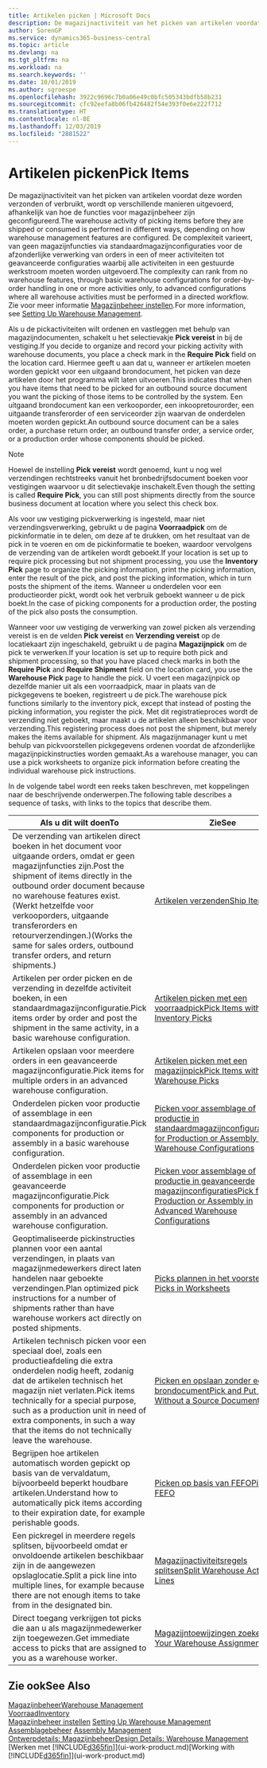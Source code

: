 ```yaml
---
title: Artikelen picken | Microsoft Docs
description: De magazijnactiviteit van het picken van artikelen voordat deze worden verzonden of verbruikt, wordt op verschillende manieren uitgevoerd, afhankelijk van hoe de functies voor magazijnbeheer zijn geconfigureerd. De complexiteit van de [instelling](../configure-warehouse-processes.md) varieert, van geen magazijnfuncties via standaardmagazijnconfiguraties voor de afzonderlijke verwerking van orders in een of meer activiteiten tot geavanceerde configuraties waarbij alle activiteiten in een gestuurde werkstroom moeten worden uitgevoerd.
author: SorenGP
ms.service: dynamics365-business-central
ms.topic: article
ms.devlang: na
ms.tgt_pltfrm: na
ms.workload: na
ms.search.keywords: ''
ms.date: 10/01/2019
ms.author: sgroespe
ms.openlocfilehash: 3922c9696c7b0a06e49c0bfc505343bdfb58b231
ms.sourcegitcommit: cfc92eefa8b06fb426482f54e393f0e6e222f712
ms.translationtype: HT
ms.contentlocale: nl-BE
ms.lasthandoff: 12/03/2019
ms.locfileid: "2881522"
---
```

# <a name="pick-items"></a><span data-ttu-id="4f5db-104">Artikelen picken</span><span class="sxs-lookup"><span data-stu-id="4f5db-104">Pick Items</span></span>
<span data-ttu-id="4f5db-105">De magazijnactiviteit van het picken van artikelen voordat deze worden verzonden of verbruikt, wordt op verschillende manieren uitgevoerd, afhankelijk van hoe de functies voor magazijnbeheer zijn geconfigureerd.</span><span class="sxs-lookup"><span data-stu-id="4f5db-105">The warehouse activity of picking items before they are shipped or consumed is performed in different ways, depending on how warehouse management features are configured.</span></span> <span data-ttu-id="4f5db-106">De complexiteit varieert, van geen magazijnfuncties via standaardmagazijnconfiguraties voor de afzonderlijke verwerking van orders in een of meer activiteiten tot geavanceerde configuraties waarbij alle activiteiten in een gestuurde werkstroom moeten worden uitgevoerd.</span><span class="sxs-lookup"><span data-stu-id="4f5db-106">The complexity can rank from no warehouse features, through basic warehouse configurations for order-by-order handling in one or more activities only, to advanced configurations where all warehouse activities must be performed in a directed workflow.</span></span> <span data-ttu-id="4f5db-107">Zie voor meer informatie [Magazijnbeheer instellen](warehouse-setup-warehouse.md).</span><span class="sxs-lookup"><span data-stu-id="4f5db-107">For more information, see [Setting Up Warehouse Management](warehouse-setup-warehouse.md).</span></span>

<span data-ttu-id="4f5db-108">Als u de pickactiviteiten wilt ordenen en vastleggen met behulp van magazijndocumenten, schakelt u het selectievakje **Pick vereist** in bij de vestiging.</span><span class="sxs-lookup"><span data-stu-id="4f5db-108">If you decide to organize and record your picking activity with warehouse documents, you place a check mark in the **Require Pick** field on the location card.</span></span> <span data-ttu-id="4f5db-109">Hiermee geeft u aan dat u, wanneer er artikelen moeten worden gepickt voor een uitgaand brondocument, het picken van deze artikelen door het programma wilt laten uitvoeren.</span><span class="sxs-lookup"><span data-stu-id="4f5db-109">This indicates that when you have items that need to be picked for an outbound source document you want the picking of those items to be controlled by the system.</span></span> <span data-ttu-id="4f5db-110">Een uitgaand brondocument kan een verkooporder, een inkoopretourorder, een uitgaande transferorder of een serviceorder zijn waarvan de onderdelen moeten worden gepickt.</span><span class="sxs-lookup"><span data-stu-id="4f5db-110">An outbound source document can be a sales order, a purchase return order, an outbound transfer order, a service order, or a production order whose components should be picked.</span></span>

> [!NOTE]
> <span data-ttu-id="4f5db-111">Hoewel de instelling **Pick vereist** wordt genoemd, kunt u nog wel verzendingen rechtstreeks vanuit het bronbedrijfsdocument boeken voor vestigingen waarvoor u dit selectievakje inschakelt.</span><span class="sxs-lookup"><span data-stu-id="4f5db-111">Even though the setting is called **Require Pick**, you can still post shipments directly from the source business document at location where you select this check box.</span></span>

<span data-ttu-id="4f5db-112">Als voor uw vestiging pickverwerking is ingesteld, maar niet verzendingsverwerking, gebruikt u de pagina **Voorraadpick** om de pickinformatie in te delen, om deze af te drukken, om het resultaat van de pick in te voeren en om de pickinformatie te boeken, waardoor vervolgens de verzending van de artikelen wordt geboekt.</span><span class="sxs-lookup"><span data-stu-id="4f5db-112">If your location is set up to require pick processing but not shipment processing, you use the **Inventory Pick** page to organize the picking information, print the picking information, enter the result of the pick, and post the picking information, which in turn posts the shipment of the items.</span></span> <span data-ttu-id="4f5db-113">Wanneer u onderdelen voor een productieorder pickt, wordt ook het verbruik geboekt wanneer u de pick boekt.</span><span class="sxs-lookup"><span data-stu-id="4f5db-113">In the case of picking components for a production order, the posting of the pick also posts the consumption.</span></span>

<span data-ttu-id="4f5db-114">Wanneer voor uw vestiging de verwerking van zowel picken als verzending vereist is en de velden **Pick vereist** en **Verzending vereist** op de locatiekaart zijn ingeschakeld, gebruikt u de pagina **Magazijnpick** om de pick te verwerken.</span><span class="sxs-lookup"><span data-stu-id="4f5db-114">If your location is set up to require both pick and shipment processing, so that you have placed check marks in both the **Require Pick** and **Require Shipment** field on the location card, you use the **Warehouse Pick** page to handle the pick.</span></span> <span data-ttu-id="4f5db-115">U voert een magazijnpick op dezelfde manier uit als een voorraadpick, maar in plaats van de pickgegevens te boeken, registreert u de pick.</span><span class="sxs-lookup"><span data-stu-id="4f5db-115">The warehouse pick functions similarly to the inventory pick, except that instead of posting the picking information, you register the pick.</span></span> <span data-ttu-id="4f5db-116">Met dit registratieproces wordt de verzending niet geboekt, maar maakt u de artikelen alleen beschikbaar voor verzending.</span><span class="sxs-lookup"><span data-stu-id="4f5db-116">This registering process does not post the shipment, but merely makes the items available for shipment.</span></span> <span data-ttu-id="4f5db-117">Als magazijnmanager kunt u met behulp van pickvoorstellen pickgegevens ordenen voordat de afzonderlijke magazijnpickinstructies worden gemaakt.</span><span class="sxs-lookup"><span data-stu-id="4f5db-117">As a warehouse manager, you can use a pick worksheets to organize pick information before creating the individual warehouse pick instructions.</span></span>

<span data-ttu-id="4f5db-118">In de volgende tabel wordt een reeks taken beschreven, met koppelingen naar de beschrijvende onderwerpen.</span><span class="sxs-lookup"><span data-stu-id="4f5db-118">The following table describes a sequence of tasks, with links to the topics that describe them.</span></span>   

|<span data-ttu-id="4f5db-119">**Als u dit wilt doen**</span><span class="sxs-lookup"><span data-stu-id="4f5db-119">**To**</span></span>|<span data-ttu-id="4f5db-120">**Zie**</span><span class="sxs-lookup"><span data-stu-id="4f5db-120">**See**</span></span>|
|------------|-------------|  
|<span data-ttu-id="4f5db-121">De verzending van artikelen direct boeken in het document voor uitgaande orders, omdat er geen magazijnfuncties zijn.</span><span class="sxs-lookup"><span data-stu-id="4f5db-121">Post the shipment of items directly in the outbound order document because no warehouse features exist.</span></span> <span data-ttu-id="4f5db-122">(Werkt hetzelfde voor verkooporders, uitgaande transferorders en retourverzendingen.)</span><span class="sxs-lookup"><span data-stu-id="4f5db-122">(Works the same for sales orders, outbound transfer orders, and return shipments.)</span></span>|[<span data-ttu-id="4f5db-123">Artikelen verzenden</span><span class="sxs-lookup"><span data-stu-id="4f5db-123">Ship Items</span></span>](warehouse-how-ship-items.md)|  
|<span data-ttu-id="4f5db-124">Artikelen per order picken en de verzending in dezelfde activiteit boeken, in een standaardmagazijnconfiguratie.</span><span class="sxs-lookup"><span data-stu-id="4f5db-124">Pick items order by order and post the shipment in the same activity, in a basic warehouse configuration.</span></span>|[<span data-ttu-id="4f5db-125">Artikelen picken met een voorraadpick</span><span class="sxs-lookup"><span data-stu-id="4f5db-125">Pick Items with Inventory Picks</span></span>](warehouse-how-to-pick-items-with-inventory-picks.md)|
|<span data-ttu-id="4f5db-126">Artikelen opslaan voor meerdere orders in een geavanceerde magazijnconfiguratie.</span><span class="sxs-lookup"><span data-stu-id="4f5db-126">Pick items for multiple orders in an advanced warehouse configuration.</span></span>|[<span data-ttu-id="4f5db-127">Artikelen picken met een magazijnpick</span><span class="sxs-lookup"><span data-stu-id="4f5db-127">Pick Items with Warehouse Picks</span></span>](warehouse-how-to-pick-items-for-warehouse-shipment.md)|  
|<span data-ttu-id="4f5db-128">Onderdelen picken voor productie of assemblage in een standaardmagazijnconfiguratie.</span><span class="sxs-lookup"><span data-stu-id="4f5db-128">Pick components for production or assembly in a basic warehouse configuration.</span></span>|[<span data-ttu-id="4f5db-129">Picken voor assemblage of productie in standaardmagazijnconfiguraties</span><span class="sxs-lookup"><span data-stu-id="4f5db-129">Pick for Production or Assembly in Basic Warehouse Configurations</span></span>](warehouse-how-to-pick-for-production.md)|
|<span data-ttu-id="4f5db-130">Onderdelen picken voor productie of assemblage in een geavanceerde magazijnconfiguratie.</span><span class="sxs-lookup"><span data-stu-id="4f5db-130">Pick components for production or assembly in an advanced warehouse configuration.</span></span>|[<span data-ttu-id="4f5db-131">Picken voor assemblage of productie in geavanceerde magazijnconfiguraties</span><span class="sxs-lookup"><span data-stu-id="4f5db-131">Pick for Production or Assembly in Advanced Warehouse Configurations</span></span>](warehouse-how-to-pick-for-internal-operations-in-advanced-warehousing.md)|  
|<span data-ttu-id="4f5db-132">Geoptimaliseerde pickinstructies plannen voor een aantal verzendingen, in plaats van magazijnmedewerkers direct laten handelen naar geboekte verzendingen.</span><span class="sxs-lookup"><span data-stu-id="4f5db-132">Plan optimized pick instructions for a number of shipments rather than have warehouse workers act directly on posted shipments.</span></span>|[<span data-ttu-id="4f5db-133">Picks plannen in het voorstel</span><span class="sxs-lookup"><span data-stu-id="4f5db-133">Plan Picks in Worksheets</span></span>](warehouse-how-to-plan-picks-in-worksheets.md)|  
|<span data-ttu-id="4f5db-134">Artikelen technisch picken voor een speciaal doel, zoals een productieafdeling die extra onderdelen nodig heeft, zodanig dat de artikelen technisch het magazijn niet verlaten.</span><span class="sxs-lookup"><span data-stu-id="4f5db-134">Pick items technically for a special purpose, such as a production unit in need of extra components, in such a way that the items do not technically leave the warehouse.</span></span>|[<span data-ttu-id="4f5db-135">Picken en opslaan zonder een brondocument</span><span class="sxs-lookup"><span data-stu-id="4f5db-135">Pick and Put Away Without a Source Document</span></span>](warehouse-how-to-create-put-aways-from-internal-put-aways.md)|
|<span data-ttu-id="4f5db-136">Begrijpen hoe artikelen automatisch worden gepickt op basis van de vervaldatum, bijvoorbeeld beperkt houdbare artikelen.</span><span class="sxs-lookup"><span data-stu-id="4f5db-136">Understand how to automatically pick items according to their expiration date, for example perishable goods.</span></span>|[<span data-ttu-id="4f5db-137">Picken op basis van FEFO</span><span class="sxs-lookup"><span data-stu-id="4f5db-137">Picking By FEFO</span></span>](warehouse-picking-by-fefo.md)|
|<span data-ttu-id="4f5db-138">Een pickregel in meerdere regels splitsen, bijvoorbeeld omdat er onvoldoende artikelen beschikbaar zijn in de aangewezen opslaglocatie.</span><span class="sxs-lookup"><span data-stu-id="4f5db-138">Split a pick line into multiple lines, for example because there are not enough items to take from in the designated bin.</span></span>|[<span data-ttu-id="4f5db-139">Magazijnactiviteitsregels splitsen</span><span class="sxs-lookup"><span data-stu-id="4f5db-139">Split Warehouse Activity Lines</span></span>](warehouse-how-to-split-warehouse-activity-lines.md)|
|<span data-ttu-id="4f5db-140">Direct toegang verkrijgen tot picks die aan u als magazijnmedewerker zijn toegewezen.</span><span class="sxs-lookup"><span data-stu-id="4f5db-140">Get immediate access to picks that are assigned to you as a warehouse worker.</span></span>|[<span data-ttu-id="4f5db-141">Magazijntoewijzingen zoeken</span><span class="sxs-lookup"><span data-stu-id="4f5db-141">Find Your Warehouse Assignments</span></span>](warehouse-how-to-find-your-warehouse-assignments.md)|  

## <a name="see-also"></a><span data-ttu-id="4f5db-142">Zie ook</span><span class="sxs-lookup"><span data-stu-id="4f5db-142">See Also</span></span>  
[<span data-ttu-id="4f5db-143">Magazijnbeheer</span><span class="sxs-lookup"><span data-stu-id="4f5db-143">Warehouse Management</span></span>](warehouse-manage-warehouse.md)  
[<span data-ttu-id="4f5db-144">Voorraad</span><span class="sxs-lookup"><span data-stu-id="4f5db-144">Inventory</span></span>](inventory-manage-inventory.md)  
<span data-ttu-id="4f5db-145">[Magazijnbeheer instellen](warehouse-setup-warehouse.md)   </span><span class="sxs-lookup"><span data-stu-id="4f5db-145">[Setting Up Warehouse Management](warehouse-setup-warehouse.md)   </span></span>  
<span data-ttu-id="4f5db-146">[Assemblagebeheer](assembly-assemble-items.md)  </span><span class="sxs-lookup"><span data-stu-id="4f5db-146">[Assembly Management](assembly-assemble-items.md)  </span></span>  
[<span data-ttu-id="4f5db-147">Ontwerpdetails: Magazijnbeheer</span><span class="sxs-lookup"><span data-stu-id="4f5db-147">Design Details: Warehouse Management</span></span>](design-details-warehouse-management.md)  
<span data-ttu-id="4f5db-148">[Werken met [!INCLUDE[d365fin](includes/d365fin_md.md)]](ui-work-product.md)</span><span class="sxs-lookup"><span data-stu-id="4f5db-148">[Working with [!INCLUDE[d365fin](includes/d365fin_md.md)]](ui-work-product.md)</span></span>
